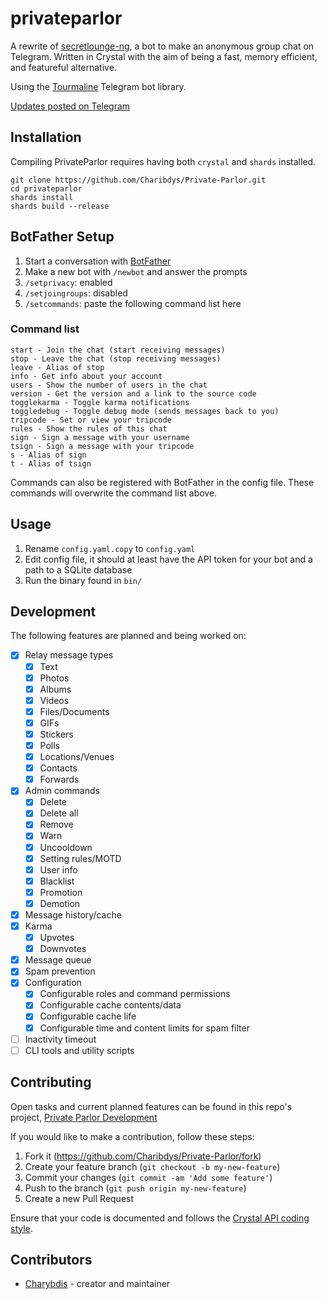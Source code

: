 # privateparlor

A rewrite of [secretlounge-ng](https://github.com/secretlounge/secretlounge-ng), a bot to make an anonymous group chat on Telegram. 
Written in Crystal with the aim of being a fast, memory efficient, and featureful alternative.

Using the [Tourmaline](https://github.com/protoncr/tourmaline) Telegram bot library.

[Updates posted on Telegram](https://t.me/privateparlor)
## Installation

Compiling PrivateParlor requires having both `crystal` and `shards` installed.

~~~
git clone https://github.com/Charibdys/Private-Parlor.git
cd privateparlor
shards install
shards build --release
~~~

## BotFather Setup
1. Start a conversation with [BotFather](https://t.me/botfather)
2. Make a new bot with `/newbot` and answer the prompts
3. `/setprivacy`: enabled
4. `/setjoingroups`: disabled
5. `/setcommands`: paste the following command list here

### Command list

~~~
start - Join the chat (start receiving messages)
stop - Leave the chat (stop receiving messages)
leave - Alias of stop
info - Get info about your account
users - Show the number of users in the chat
version - Get the version and a link to the source code
togglekarma - Toggle karma notifications
toggledebug - Toggle debug mode (sends messages back to you)
tripcode - Set or view your tripcode
rules - Show the rules of this chat
sign - Sign a message with your username
tsign - Sign a message with your tripcode
s - Alias of sign
t - Alias of tsign
~~~

Commands can also be registered with BotFather in the config file. These commands will overwrite the command list above.

## Usage

1. Rename `config.yaml.copy` to `config.yaml`
2. Edit config file, it should at least have the API token for your bot and a path to a SQLite database
3. Run the binary found in `bin/`

## Development

The following features are planned and being worked on:

- [x] Relay message types
	- [x] Text
	- [x] Photos
	- [X] Albums
	- [x] Videos
	- [x] Files/Documents
	- [x] GIFs
	- [x] Stickers
	- [x] Polls
	- [x] Locations/Venues
	- [x] Contacts
	- [x] Forwards
- [x] Admin commands
	- [X] Delete
	- [X] Delete all
	- [X] Remove
	- [X] Warn
	- [X] Uncooldown
	- [X] Setting rules/MOTD
	- [X] User info
	- [X] Blacklist
	- [X] Promotion 
	- [X] Demotion 
- [x] Message history/cache
- [X] Karma
	- [X] Upvotes
	- [X] Downvotes
- [x] Message queue
- [x] Spam prevention
- [X] Configuration
	- [X] Configurable roles and command permissions 
	- [X] Configurable cache contents/data
	- [x] Configurable cache life
	- [x] Configurable time and content limits for spam filter
- [ ] Inactivity timeout
- [ ] CLI tools and utility scripts

## Contributing

Open tasks and current planned features can be found in this repo's project, [Private Parlor Development](https://github.com/users/Charibdys/projects/1)

If you would like to make a contribution, follow these steps:

1. Fork it (<https://github.com/Charibdys/Private-Parlor/fork>)
2. Create your feature branch (`git checkout -b my-new-feature`)
3. Commit your changes (`git commit -am 'Add some feature'`)
4. Push to the branch (`git push origin my-new-feature`)
5. Create a new Pull Request

Ensure that your code is documented and follows the [Crystal API coding style](https://crystal-lang.org/reference/1.6/conventions/coding_style.html).

## Contributors

- [Charybdis](https://gitlab.com/Charibdys) - creator and maintainer
